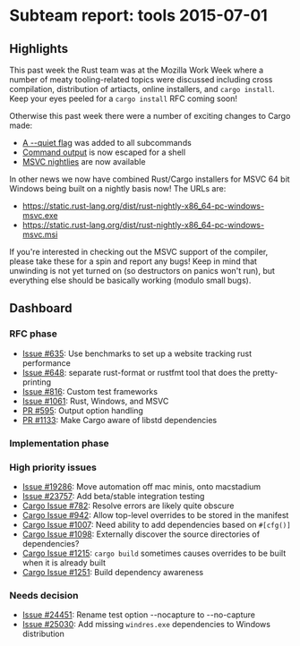 # Subteam report: tools 2015-07-01

## Highlights

This past week the Rust team was at the Mozilla Work Week where a number of
meaty tooling-related topics were discussed including cross compilation,
distribution of artiacts, online installers, and `cargo install`. Keep your eyes
peeled for a `cargo install` RFC coming soon!

Otherwise this past week there were a number of exciting changes to Cargo made:

* [A --quiet flag][q-flag] was added to all subcommands
* [Command output][escape] is now escaped for a shell
* [MSVC nightlies][msvc-cargo] are now available

[q-flag]: https://github.com/rust-lang/cargo/pull/1748
[escape]: https://github.com/rust-lang/cargo/pull/1770
[msvc-cargo]: https://github.com/rust-lang/cargo/pull/1757

In other news we now have combined Rust/Cargo installers for MSVC 64 bit Windows
being built on a nightly basis now! The URLs are:

* https://static.rust-lang.org/dist/rust-nightly-x86_64-pc-windows-msvc.exe
* https://static.rust-lang.org/dist/rust-nightly-x86_64-pc-windows-msvc.msi

If you're interested in checking out the MSVC support of the compiler, please
take these for a spin and report any bugs! Keep in mind that unwinding is not
yet turned on (so destructors on panics won't run), but everything else should
be basically working (modulo small bugs).

## Dashboard

### RFC phase

- [Issue #635](https://github.com/rust-lang/rfcs/issues/635):
  Use benchmarks to set up a website tracking rust performance
- [Issue #648](https://github.com/rust-lang/rfcs/issues/648):
  separate rust-format or rustfmt tool that does the pretty-printing
- [Issue #816](https://github.com/rust-lang/rfcs/issues/816):
  Custom test frameworks
- [Issue #1061](https://github.com/rust-lang/rfcs/issues/1061):
  Rust, Windows, and MSVC
- [PR #595](https://github.com/rust-lang/rfcs/pull/595):
  Output option handling
- [PR #1133](https://github.com/rust-lang/rfcs/pull/1133):
  Make Cargo aware of libstd dependencies

### Implementation phase


### High priority issues

- [Issue #19286](https://github.com/rust-lang/rust/issues/19286):
  Move automation off mac minis, onto macstadium
- [Issue #23757](https://github.com/rust-lang/rust/issues/23757):
  Add beta/stable integration testing
- [Cargo Issue #782](https://github.com/rust-lang/cargo/issues/782):
  Resolve errors are likely quite obscure
- [Cargo Issue #942](https://github.com/rust-lang/cargo/issues/942):
  Allow top-level overrides to be stored in the manifest
- [Cargo Issue #1007](https://github.com/rust-lang/cargo/issues/1007):
  Need ability to add dependencies based on `#[cfg()]`
- [Cargo Issue #1098](https://github.com/rust-lang/cargo/issues/1098):
  Externally discover the source directories of dependencies?
- [Cargo Issue #1215](https://github.com/rust-lang/cargo/issues/1215):
  `cargo build` sometimes causes overrides to be built when it is already built
- [Cargo Issue #1251](https://github.com/rust-lang/cargo/issues/1251):
  Build dependency awareness

### Needs decision

- [Issue #24451](https://github.com/rust-lang/rust/pull/24451):
  Rename test option --nocapture to --no-capture
- [Issue #25030](https://github.com/rust-lang/rust/pull/25030):
  Add missing `windres.exe` dependencies to Windows distribution
